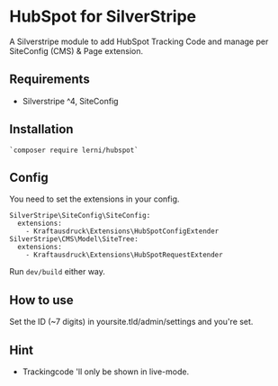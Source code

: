 # HubSpot for SilverStripe
A Silverstripe module to add HubSpot Tracking Code and manage per SiteConfig (CMS) & Page extension.

## Requirements
* Silverstripe ^4, SiteConfig

## Installation
	`composer require lerni/hubspot`

## Config
You need to set the extensions in your config.

	SilverStripe\SiteConfig\SiteConfig:
	  extensions:
		- Kraftausdruck\Extensions\HubSpotConfigExtender
	SilverStripe\CMS\Model\SiteTree:
	  extensions:
		- Kraftausdruck\Extensions\HubSpotRequestExtender

Run `dev/build` either way.

## How to use
Set the ID (~7 digits) in yoursite.tld/admin/settings and you're set.

## Hint
* Trackingcode 'll only be shown in live-mode.
